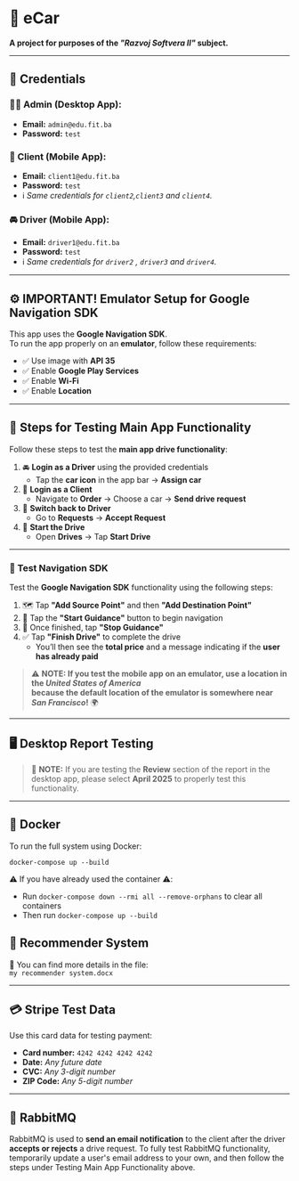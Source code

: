 # 🚗 eCar

**A project for purposes of the _"Razvoj Softvera II"_ subject.**

---

## 🔐 Credentials

### 👨‍💼 Admin (Desktop App):
- **Email:** `admin@edu.fit.ba`  
- **Password:** `test`

### 👤 Client (Mobile App):
- **Email:** `client1@edu.fit.ba`  
- **Password:** `test`  
- ℹ️ *Same credentials for `client2`,`client3` and `client4`.*

### 🚘 Driver (Mobile App):
- **Email:** `driver1@edu.fit.ba`  
- **Password:** `test`  
- ℹ️ *Same credentials for `driver2` , `driver3` and `driver4`.*

---

## ⚙️ IMPORTANT! Emulator Setup for Google Navigation SDK

This app uses the **Google Navigation SDK**.  
To run the app properly on an **emulator**, follow these requirements:

- ✅ Use image with **API 35**
- ✅ Enable **Google Play Services**
- ✅ Enable **Wi-Fi**
- ✅ Enable **Location**



---

## 🧪 Steps for Testing Main App Functionality

Follow these steps to test the **main app drive functionality**:

1. 🚘 **Login as a Driver** using the provided credentials  
   - Tap the **car icon** in the app bar → **Assign car**
2. 👤 **Login as a Client**  
   - Navigate to **Order** → Choose a car → **Send drive request**
3. 🔄 **Switch back to Driver**  
   - Go to **Requests** → **Accept Request**
4. 🏁 **Start the Drive**  
   - Open **Drives** → Tap **Start Drive**

---

### 🧭 Test Navigation SDK

Test the **Google Navigation SDK** functionality using the following steps:

1. 🗺️ Tap **"Add Source Point"** and then **"Add Destination Point"**
2. 🚦 Tap the **"Start Guidance"** button to begin navigation
3. 🛑 Once finished, tap **"Stop Guidance"**
4. ✅ Tap **"Finish Drive"** to complete the drive  
   - You’ll then see the **total price** and a message indicating if the **user has already paid**


> ⚠️ **NOTE: If you test the mobile app on an emulator, use a location in the _United States of America_**  
> **because the default location of the emulator is somewhere near _San Francisco_!** 🌍
---

## 🖥️ Desktop Report Testing

> 🔎 **NOTE:** If you are testing the **Review** section of the report in the desktop app, please select **April 2025** to properly test this functionality.
---

## 🐳 Docker

To run the full system using Docker:

`docker-compose up --build`

⚠️ If you have already used the container ⚠️:

- Run `docker-compose down --rmi all --remove-orphans` to clear all containers
- Then run `docker-compose up --build`

## 🧠 Recommender System

📄 You can find more details in the file:  
`my recommender system.docx`


---

## 💳 Stripe Test Data

Use this card data for testing payment:

- **Card number:** `4242 4242 4242 4242`
- **Date:** _Any future date_
- **CVC:** _Any 3-digit number_
- **ZIP Code:** _Any 5-digit number_

---

## 📩 RabbitMQ

RabbitMQ is used to **send an email notification** to the client after the driver **accepts or rejects** a drive request.
To fully test RabbitMQ functionality, temporarily update a user's email address to your own, and then follow the steps under Testing Main App Functionality above.
